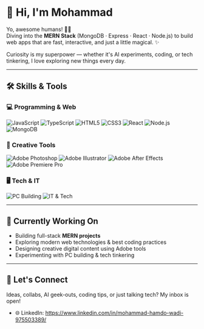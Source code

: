 # 👋 Hi, I'm Mohammad

Yo, awesome humans! 🙌🏾   
Diving into the **MERN Stack** (MongoDB · Express · React · Node.js) to build web apps that are fast, interactive, and just a little magical. ✨  

Curiosity is my superpower — whether it's AI experiments, coding, or tech tinkering, I love exploring new things every day.  

---

## 🛠️ Skills & Tools

### 💻 Programming & Web
![JavaScript](https://img.shields.io/badge/-JavaScript-F7DF1E?style=flat-square&logo=javascript&logoColor=000)
![TypeScript](https://img.shields.io/badge/-TypeScript-3178C6?style=flat-square&logo=typescript&logoColor=fff)
![HTML5](https://img.shields.io/badge/-HTML5-E34F26?style=flat-square&logo=html5&logoColor=fff)
![CSS3](https://img.shields.io/badge/-CSS3-1572B6?style=flat-square&logo=css3&logoColor=fff)
![React](https://img.shields.io/badge/-React-61DAFB?style=flat-square&logo=react&logoColor=000)
![Node.js](https://img.shields.io/badge/-Node.js-339933?style=flat-square&logo=node.js&logoColor=fff)
![MongoDB](https://img.shields.io/badge/-MongoDB-47A248?style=flat-square&logo=mongodb&logoColor=fff)

### 🎨 Creative Tools
![Adobe Photoshop](https://img.shields.io/badge/-Photoshop-31A8FF?style=flat-square&logo=adobe-photoshop&logoColor=fff)
![Adobe Illustrator](https://img.shields.io/badge/-Illustrator-FF9A00?style=flat-square&logo=adobe-illustrator&logoColor=fff)
![Adobe After Effects](https://img.shields.io/badge/-After%20Effects-9999FF?style=flat-square&logo=adobe-after-effects&logoColor=fff)
![Adobe Premiere Pro](https://img.shields.io/badge/-Premiere%20Pro-9999FF?style=flat-square&logo=adobe-premiere&logoColor=fff)

### 🖥️ Tech & IT
![PC Building](https://img.shields.io/badge/-PC%20Building-4CAF50?style=flat-square)
![IT & Tech](https://img.shields.io/badge/-IT%20Tech-0078D6?style=flat-square)

---

## 🚀 Currently Working On
- Building full-stack **MERN projects**  
- Exploring modern web technologies & best coding practices  
- Designing creative digital content using Adobe tools  
- Experimenting with PC building & tech tinkering  

---

## 🤝 Let's Connect
Ideas, collabs, AI geek-outs, coding tips, or just talking tech? My inbox is open!  

- 🌐 LinkedIn: https://www.linkedin.com/in/mohammad-hamdo-wadi-975503389/  
 
